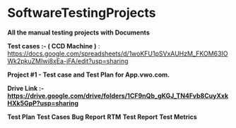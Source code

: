 # SoftwareTestingProjects
**All the manual testing projects with Documents**

**Test cases :- ( CCD Machine )**  : https://docs.google.com/spreadsheets/d/1woKFU1pSVxAUHzM_FKOM63IOWk2pkuZMIwi8xEa-jFA/edit?usp=sharing



**Project #1 - Test case and Test Plan for App.vwo.com.**

**Drive Link :- https://drive.google.com/drive/folders/1CF9nQb_gKGJ_TN4Fvb8CuyXxkHXk5GpP?usp=sharing**

**Test Plan**
**Test Cases**
**Bug Report**
**RTM**
**Test Report**
**Test Metrics**

